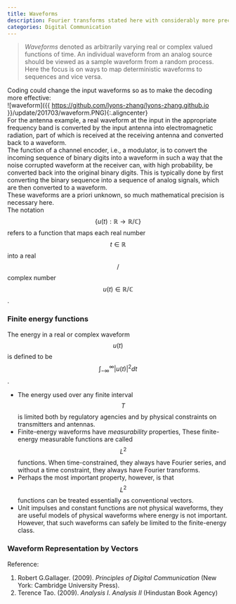 ```yaml
---
title: Waveforms
description: Fourier transforms stated here with considerably more precision and interpretation.
categories: Digital Communication
---
```


> *Waveforms* denoted as arbitrarily varying real or complex valued functions of time. An individual waveform from an analog source should be viewed as a sample waveform from a random process. Here the focus is on ways to map deterministic waveforms to sequences and vice versa.  

Coding could change the input waveforms so as to make the decoding more effective:  
![waveform]({{ https://github.com/lyons-zhang/lyons-zhang.github.io }}/update/201703/waveform.PNG){:.aligncenter}  
For the antenna example, a real waveform at the input in the appropriate frequency band is converted by the input antenna into electromagnetic radiation, part of which is received at the receiving antenna and converted back to a waveform.  
The function of a channel encoder, i.e., a modulator, is to convert the incoming sequence of binary digits into a waveform in such a way that the noise corrupted waveform at the receiver can, with high probability, be converted back into the original binary digits. This is typically done by first converting the binary sequence into a sequence of analog signals, which are then converted to a waveform.  
These waveforms are a priori unknown, so much mathematical precision is necessary here.  
The notation $$\{u(t) : \mathbb{R} \rightarrow \mathbb{R}/\mathbb{C}\}$$ refers to a function that maps each real number $$t \in \mathbb{R}$$ into a real$$/$$complex number $$u(t) \in \mathbb{R}/\mathbb{C}$$.  
### **Finite energy functions**
The energy in a real or complex waveform $$u(t)$$ is defined to be $$\int_{-\infty}^\infty|u(t)|^2dt$$.  
* The energy used over any finite interval $$T$$ is limited both by regulatory agencies and by physical constraints on transmitters and antennas.
* Finite-energy waveforms have *measurability* properties, These finite-energy measurable functions are called $$L^2$$ functions. When time-constrained, they always have Fourier series, and without a time constraint, they always have Fourier transforms.
* Perhaps the most important property, however, is that $$L^2$$ functions can be treated essentially as conventional vectors.
* Unit impulses and constant functions are not physical waveforms, they are useful models of physical waveforms where energy is not important. However, that such waveforms can safely be limited to the finite-energy class.  

### **Waveform Representation by Vectors**


Reference:

1. Robert G.Gallager. (2009). *Principles of Digital Communication* (New York: Cambridge University Press).
2. Terence Tao. (2009). *Analysis I*. *Analysis II* (Hindustan Book Agency)
